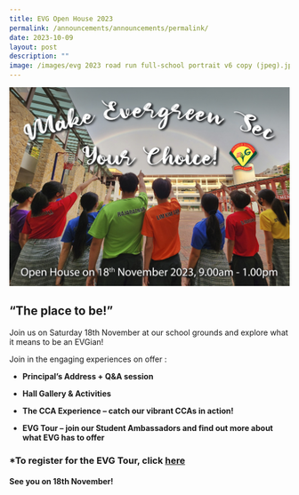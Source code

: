 ```yaml
---
title: EVG Open House 2023
permalink: /announcements/announcements/permalink/
date: 2023-10-09
layout: post
description: ""
image: /images/evg 2023 road run full-school portrait v6 copy (jpeg).jpg
---
```

![Open House 2023](/images/evg%202023%20road%20run%20full-school%20portrait%20v6%20copy%20(jpeg).jpg)

       

## **“The place to be!”**

Join us on Saturday 18th November at our school grounds and explore what it means to be an EVGian!

Join in the engaging experiences on offer :

* **Principal’s Address + Q&A session**

* **Hall Gallery & Activities**

* **The CCA Experience – catch our vibrant CCAs in action!**

* **EVG Tour – join our Student Ambassadors and find out more about what EVG has to offer**


### *To register for the EVG Tour, click [here](https://go.gov.sg/tourevg)

####               See you on 18th November!